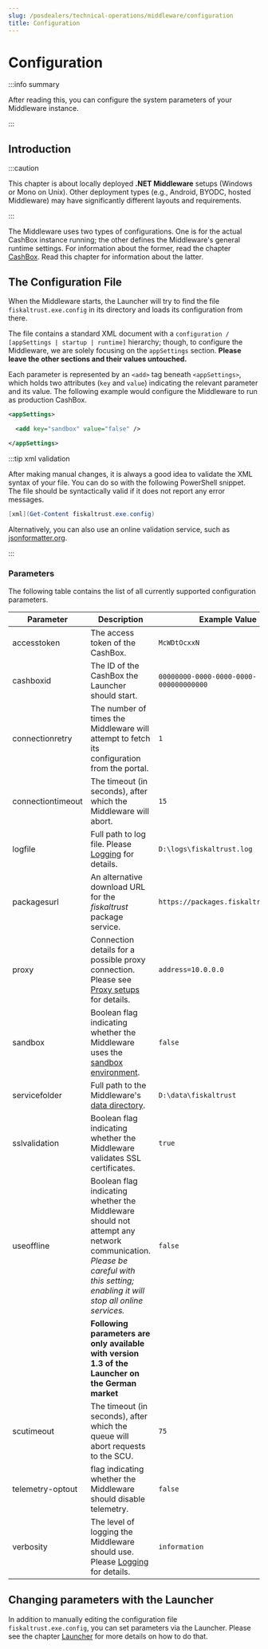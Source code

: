 ```yaml
---
slug: /posdealers/technical-operations/middleware/configuration
title: Configuration
---
```

# Configuration

:::info summary

After reading this, you can configure the system parameters of your Middleware instance.

:::

## Introduction

:::caution

This chapter is about locally deployed **.NET Middleware** setups (Windows or Mono on Unix). Other deployment types (e.g., Android, BYODC, hosted Middleware) may have significantly different layouts and requirements.

:::

The Middleware uses two types of configurations. One is for the actual CashBox instance running; the other defines the Middleware's general runtime settings. For information about the former,  read the chapter [CashBox](cashbox.md#running-a-cashbox-the-middleware).
Read this chapter for information about the latter.

## The Configuration File

When the Middleware starts, the Launcher will try to find the file `fiskaltrust.exe.config` in its directory and loads its configuration from there.

The file contains a standard XML document with a `configuration / [appSettings | startup | runtime]` hierarchy; though, to configure the Middleware, we are solely focusing on the `appSettings` section. **Please leave the other sections and their values untouched.**

Each parameter is represented by an `<add>` tag beneath `<appSettings>`, which holds two attributes (`key` and `value`) indicating the relevant parameter and its value. The following example would configure the Middleware to run as production CashBox.

```xml
<appSettings>

  <add key="sandbox" value="false" />

</appSettings>
```

:::tip xml validation

After making manual changes, it is always a good idea to validate the XML syntax of your file. You can do so with the following PowerShell snippet. The file should be syntactically valid if it does not report any error messages.

```powershell
[xml](Get-Content fiskaltrust.exe.config)
```

Alternatively, you can also use an online validation service, such as [jsonformatter.org](https://jsonformatter.org/xml-validator).

:::

### Parameters

The following table contains the list of all currently supported configuration parameters.

| Parameter         | Description                                                  | Example Value                          |
| ----------------- | ------------------------------------------------------------ | -------------------------------------- |
| accesstoken       | The access token of the CashBox.                             | `McWDtOcxxN`                           |
| cashboxid         | The ID of the CashBox the Launcher should start.             | `00000000-0000-0000-0000-000000000000` |
| connectionretry   | The number of times the Middleware will attempt to fetch its configuration from the portal. | `1`                                    |
| connectiontimeout | The timeout (in seconds), after which the Middleware will abort. | `15`                                   |
| logfile           | Full path to log file. Please [Logging](logging.md) for details. | `D:\logs\fiskaltrust.log`              |
| packagesurl       | An alternative download URL for the _fiskaltrust_ package service. | `https://packages.fiskaltrust.cloud`   |
| proxy             | Connection details for a possible proxy connection. Please see [Proxy setups](network-requirements.md#proxy-setups) for details. | `address=10.0.0.0`                     |
| sandbox           | Boolean flag indicating whether the Middleware uses the [sandbox environment](../../getting-started/sandbox.md). | `false`                                |
| servicefolder     | Full path to the Middleware's [data directory](setup.md#data-directory). | `D:\data\fiskaltrust`                  |
| sslvalidation     | Boolean flag indicating whether the Middleware validates SSL certificates. | `true`                                 |
| useoffline        | Boolean flag indicating whether the Middleware should not attempt any network communication.<br />*Please be careful with this setting; enabling it will stop all online services.* | `false`                                |
|                   | **Following parameters are only available with version 1.3 of the Launcher on the German market** |                                        |
| scutimeout        | The timeout (in seconds), after which the queue will abort requests to the SCU. | `75`                                   |
| telemetry-optout  | flag indicating whether the Middleware should disable telemetry. | `false`                                |
| verbosity         | The level of logging the Middleware should use. Please [Logging](logging.md) for details. | `information`                          |

## Changing parameters with the Launcher

In addition to manually editing the configuration file `fiskaltrust.exe.config`, you can set parameters via the Launcher. Please see the chapter [Launcher](launchers/desktop.md#configuration-parameters) for more details on how to do that.